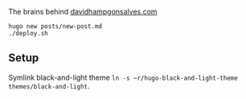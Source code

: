 The brains behind [davidhampgonsalves.com](https://davidhampgonsalves.com)

```
hugo new posts/new-post.md
./deploy.sh
```

## Setup
Symlink black-and-light theme `ln -s ~r/hugo-black-and-light-theme themes/black-and-light`.
